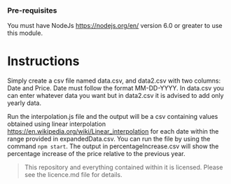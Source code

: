 ### Pre-requisites
You must have NodeJs https://nodejs.org/en/ version 6.0 or greater to use this module.

Instructions
============

Simply create a csv file named data.csv, and data2.csv with two columns: Date and Price. Date must follow the format MM-DD-YYYY.
In data.csv you can enter whatever data you want but in data2.csv it is advised to add only yearly data.

Run the interpolation.js file and the output will be a csv containing values obtained using linear interpolation https://en.wikipedia.org/wiki/Linear_interpolation for each date within the range provided in expandedData.csv. You can run the file by using the command `npm start`. The output in percentageIncrease.csv will show the percentage increase of the price relative to the previous year.

> This repository and everything contained within it is licensed. Please see the licence.md file for details.
